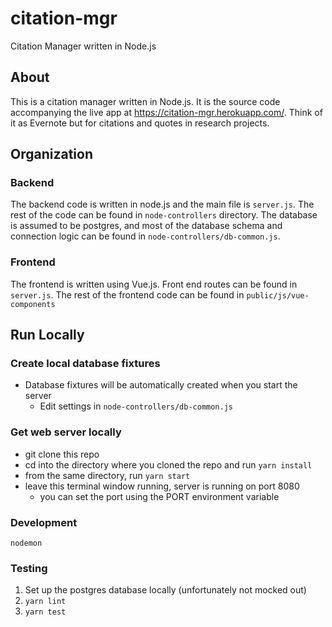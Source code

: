 citation-mgr
============

Citation Manager written in Node.js

## About

This is a citation manager written in Node.js. It is the source code accompanying the live app at https://citation-mgr.herokuapp.com/.
Think of it as Evernote but for citations and quotes in research projects.

## Organization

### Backend

The backend code is written in node.js and the main file is `server.js`.
The rest of the code can be found in `node-controllers` directory.
The database is assumed to be postgres, and most of the database schema and connection logic can be found in `node-controllers/db-common.js`.

### Frontend

The frontend is written using Vue.js. Front end routes can be found in `server.js`.
The rest of the frontend code can be found in `public/js/vue-components`

## Run Locally

### Create local database fixtures

* Database fixtures will be automatically created when you start the server
  * Edit settings in `node-controllers/db-common.js`

### Get web server locally

* git clone this repo
* cd into the directory where you cloned the repo and run `yarn install`
* from the same directory, run `yarn start`
* leave this terminal window running, server is running on port 8080
  * you can set the port using the PORT environment variable

### Development

`nodemon`

### Testing

1. Set up the postgres database locally (unfortunately not mocked out)
2. `yarn lint`
3. `yarn test`
